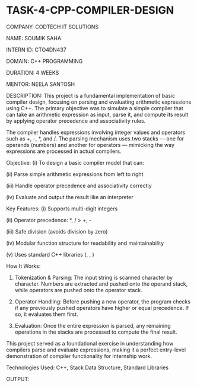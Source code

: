 # TASK-4-CPP-COMPILER-DESIGN

COMPANY: CODTECH IT SOLUTIONS

NAME: SOUMIK SAHA

INTERN ID: CTO4DN437

DOMAIN: C++ PROGRAMMING 

DURATION: 4 WEEKS

MENTOR: NEELA SANTOSH

DESCRIPTION: 
This project is a fundamental implementation of basic compiler design, focusing on parsing and evaluating arithmetic expressions using C++. The primary objective was to simulate a simple compiler that can take an arithmetic expression as input, parse it, and compute its result by applying operator precedence and associativity rules.

The compiler handles expressions involving integer values and operators such as +, -, *, and /. The parsing mechanism uses two stacks — one for operands (numbers) and another for operators — mimicking the way expressions are processed in actual compilers.

Objective:
(i) To design a basic compiler model that can:

(ii) Parse simple arithmetic expressions from left to right

(iii) Handle operator precedence and associativity correctly

(iv) Evaluate and output the result like an interpreter

Key Features:
(i) Supports multi-digit integers

(ii) Operator precedence: *, / > +, -

(iii) Safe division (avoids division by zero)

(iv) Modular function structure for readability and maintainability

(v) Uses standard C++ libraries (<stack>, <string>, <iostream>)

How It Works:
1) Tokenization & Parsing:
The input string is scanned character by character. Numbers are extracted and pushed onto the operand stack, while operators are pushed onto the operator stack.

2) Operator Handling:
Before pushing a new operator, the program checks if any previously pushed operators have higher or equal precedence. If so, it evaluates them first.

3) Evaluation:
Once the entire expression is parsed, any remaining operations in the stacks are processed to compute the final result.

This project served as a foundational exercise in understanding how compilers parse and evaluate expressions, making it a perfect entry-level demonstration of compiler functionality for internship work.

Technologies Used:
C++, Stack Data Structure, Standard Libraries

OUTPUT:
